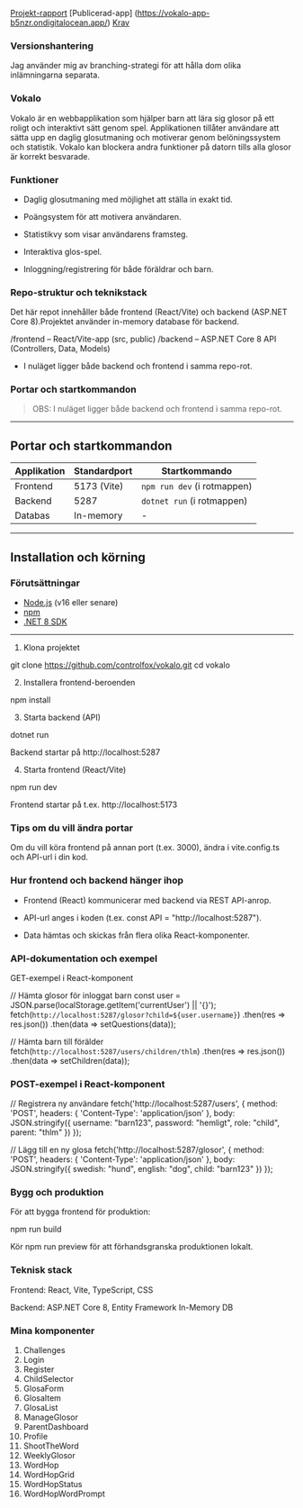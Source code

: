 [Projekt-rapport](Rapport.md)
[Publicerad-app] (https://vokalo-app-b5nzr.ondigitalocean.app/)
[Krav](Krav.md)

### Versionshantering

Jag använder mig av branching-strategi för att hålla dom olika inlämningarna separata.

### Vokalo

Vokalo är en webbapplikation som hjälper barn att lära sig glosor på ett roligt och interaktivt sätt genom spel. Applikationen tillåter användare att sätta upp en daglig glosutmaning och motiverar genom belöningssystem och statistik. Vokalo kan blockera andra funktioner på datorn tills alla glosor är korrekt besvarade.

### Funktioner

* Daglig glosutmaning med möjlighet att ställa in exakt tid.

* Poängsystem för att motivera användaren.

* Statistikvy som visar användarens framsteg.

* Interaktiva glos-spel.

* Inloggning/registrering för både föräldrar och barn.

### Repo-struktur och teknikstack

Det här repot innehåller både frontend (React/Vite) och backend (ASP.NET Core 8).Projektet använder in-memory database för backend.

/frontend   – React/Vite-app (src, public)
/backend    – ASP.NET Core 8 API (Controllers, Data, Models)

* I nuläget ligger både backend och frontend i samma repo-rot.

### Portar och startkommandon

> OBS: I nuläget ligger både backend och frontend i samma repo-rot.

---

## Portar och startkommandon

| Applikation | Standardport | Startkommando                |
| ----------- | ------------ | ---------------------------- |
| Frontend    | 5173 (Vite)  | `npm run dev` (i rotmappen)  |
| Backend     | 5287         | `dotnet run` (i rotmappen)   |
| Databas     | In-memory    | -                            |

---

## Installation och körning

### Förutsättningar

* [Node.js](https://nodejs.org/) (v16 eller senare)
* [npm](https://www.npmjs.com/)
* [.NET 8 SDK](https://dotnet.microsoft.com/en-us/download/dotnet/8.0)

---

1. Klona projektet

git clone https://github.com/controlfox/vokalo.git
cd vokalo

2. Installera frontend-beroenden

npm install

3. Starta backend (API)

dotnet run

Backend startar på http://localhost:5287

4. Starta frontend (React/Vite)

npm run dev

Frontend startar på t.ex. http://localhost:5173

### Tips om du vill ändra portar

Om du vill köra frontend på annan port (t.ex. 3000), ändra i vite.config.ts och API-url i din kod.

### Hur frontend och backend hänger ihop

* Frontend (React) kommunicerar med backend via REST API-anrop.

* API-url anges i koden (t.ex. const API = "http://localhost:5287").

* Data hämtas och skickas från flera olika React-komponenter.

### API-dokumentation och exempel

GET-exempel i React-komponent

// Hämta glosor för inloggat barn
const user = JSON.parse(localStorage.getItem('currentUser') || '{}');
fetch(`http://localhost:5287/glosor?child=${user.username}`)
  .then(res => res.json())
  .then(data => setQuestions(data));

// Hämta barn till förälder
fetch(`http://localhost:5287/users/children/thlm`)
  .then(res => res.json())
  .then(data => setChildren(data));

### POST-exempel i React-komponent

// Registrera ny användare
fetch('http://localhost:5287/users', {
  method: 'POST',
  headers: { 'Content-Type': 'application/json' },
  body: JSON.stringify({
    username: "barn123",
    password: "hemligt",
    role: "child",
    parent: "thlm"
  })
});

// Lägg till en ny glosa
fetch('http://localhost:5287/glosor', {
  method: 'POST',
  headers: { 'Content-Type': 'application/json' },
  body: JSON.stringify({
    swedish: "hund",
    english: "dog",
    child: "barn123"
  })
});


### Bygg och produktion

För att bygga frontend för produktion:

npm run build

Kör npm run preview för att förhandsgranska produktionen lokalt.


### Teknisk stack

Frontend: React, Vite, TypeScript, CSS

Backend: ASP.NET Core 8, Entity Framework In-Memory DB

### Mina komponenter

1. Challenges
2. Login
3. Register
4. ChildSelector
5. GlosaForm
6. GlosaItem
7. GlosaList
8. ManageGlosor
9. ParentDashboard
10. Profile
11. ShootTheWord
12. WeeklyGlosor
13. WordHop
14. WordHopGrid
15. WordHopStatus
16. WordHopWordPrompt